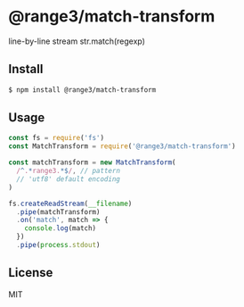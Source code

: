 # @range3/match-transform
line-by-line stream str.match(regexp)

## Install
``` bash
$ npm install @range3/match-transform
```

## Usage
``` js
const fs = require('fs')
const MatchTransform = require('@range3/match-transform')

const matchTransform = new MatchTransform(
  /^.*range3.*$/, // pattern
  // 'utf8' default encoding
)

fs.createReadStream(__filename)
  .pipe(matchTransform)
  .on('match', match => {
    console.log(match)
  })
  .pipe(process.stdout)
```

## License
MIT
